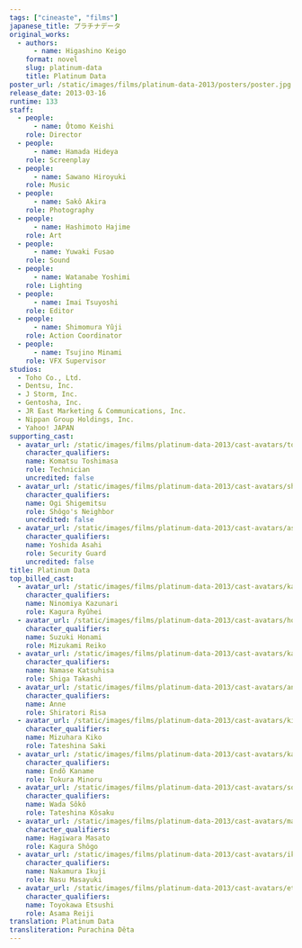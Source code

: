 ```yaml
---
tags: ["cineaste", "films"]
japanese_title: プラチナデータ
original_works:
  - authors:
      - name: Higashino Keigo
    format: novel
    slug: platinum-data
    title: Platinum Data
poster_url: /static/images/films/platinum-data-2013/posters/poster.jpg
release_date: 2013-03-16
runtime: 133
staff:
  - people:
      - name: Ôtomo Keishi
    role: Director
  - people:
      - name: Hamada Hideya
    role: Screenplay
  - people:
      - name: Sawano Hiroyuki
    role: Music
  - people:
      - name: Sakô Akira
    role: Photography
  - people:
      - name: Hashimoto Hajime
    role: Art
  - people:
      - name: Yuwaki Fusao
    role: Sound
  - people:
      - name: Watanabe Yoshimi
    role: Lighting
  - people:
      - name: Imai Tsuyoshi
    role: Editor
  - people:
      - name: Shimomura Yûji
    role: Action Coordinator
  - people:
      - name: Tsujino Minami
    role: VFX Supervisor
studios:
  - Toho Co., Ltd.
  - Dentsu, Inc.
  - J Storm, Inc.
  - Gentosha, Inc.
  - JR East Marketing & Communications, Inc.
  - Nippan Group Holdings, Inc.
  - Yahoo! JAPAN
supporting_cast:
  - avatar_url: /static/images/films/platinum-data-2013/cast-avatars/toshimasa-komatsu-0.jpg
    character_qualifiers:
    name: Komatsu Toshimasa
    role: Technician
    uncredited: false
  - avatar_url: /static/images/films/platinum-data-2013/cast-avatars/shigemitsu-ogi-0.jpg
    character_qualifiers:
    name: Ogi Shigemitsu
    role: Shôgo's Neighbor
    uncredited: false
  - avatar_url: /static/images/films/platinum-data-2013/cast-avatars/asahi-yoshida-0.jpg
    character_qualifiers:
    name: Yoshida Asahi
    role: Security Guard
    uncredited: false
title: Platinum Data
top_billed_cast:
  - avatar_url: /static/images/films/platinum-data-2013/cast-avatars/kazunari-ninomiya-0.jpg
    character_qualifiers:
    name: Ninomiya Kazunari
    role: Kagura Ryûhei
  - avatar_url: /static/images/films/platinum-data-2013/cast-avatars/honami-suzuki-0.jpg
    character_qualifiers:
    name: Suzuki Honami
    role: Mizukami Reiko
  - avatar_url: /static/images/films/platinum-data-2013/cast-avatars/katsuhisa-namase-0.jpg
    character_qualifiers:
    name: Namase Katsuhisa
    role: Shiga Takashi
  - avatar_url: /static/images/films/platinum-data-2013/cast-avatars/anne-0.jpg
    character_qualifiers:
    name: Anne
    role: Shiratori Risa
  - avatar_url: /static/images/films/platinum-data-2013/cast-avatars/kiko-mizuhara-0.jpg
    character_qualifiers:
    name: Mizuhara Kiko
    role: Tateshina Saki
  - avatar_url: /static/images/films/platinum-data-2013/cast-avatars/kaname-endo-0.jpg
    character_qualifiers:
    name: Endô Kaname
    role: Tokura Minoru
  - avatar_url: /static/images/films/platinum-data-2013/cast-avatars/soko-wada-0.jpg
    character_qualifiers:
    name: Wada Sôkô
    role: Tateshina Kôsaku
  - avatar_url: /static/images/films/platinum-data-2013/cast-avatars/masato-hagiwara-0.jpg
    character_qualifiers:
    name: Hagiwara Masato
    role: Kagura Shôgo
  - avatar_url: /static/images/films/platinum-data-2013/cast-avatars/ikuji-nakamura-0.jpg
    character_qualifiers:
    name: Nakamura Ikuji
    role: Nasu Masayuki
  - avatar_url: /static/images/films/platinum-data-2013/cast-avatars/etsushi-toyokawa-0.jpg
    character_qualifiers:
    name: Toyokawa Etsushi
    role: Asama Reiji
translation: Platinum Data
transliteration: Purachina Dêta
---
```


